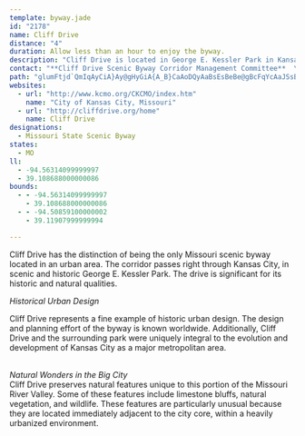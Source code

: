 ```yaml
---
template: byway.jade
id: "2178"
name: Cliff Drive
distance: "4"
duration: Allow less than an hour to enjoy the byway.
description: "Cliff Drive is located in George E. Kessler Park in Kansas City.  The drive was designed by George E. Kessler, and originally constructed in the period of 1893 to 1915."
contact: "**Cliff Drive Scenic Byway Corridor Management Committee**  \r\n816-483-9242  \r\n  \r\n**Information Hotline**  \r\n816-513-7500  \r\n\r\n**For more information on this byway**  \r\nVisit **[Kansas City Parks and Recreation Department](http://www.kcmo.org/parks)**   \r\n[E-mail Michael Herron](mailto:Michael_Herron@kcmo.org)"
path: "glumFtjd`QmIqAyCiA}Ay@gHyGiA{A_B}CaAoDQyAaBsEsBeBe@gBcFqYcAaJSsB?_AHWXGlALh@`@~@xAXBXGj@i@hA_B\\Sd@Eb@HtDfBl@JrAF|@_@j@y@TgBAgCMWuASm@YmDyBUYOq@@_@b@uCO_@o@M}AF_AWe@AeALJf@CTe@hBURkGa@OSUw@o@uHWqAmA_S@yBJe@RMxADXS?]I_@_CgEI_@Ds@x@gDI_@OQs@YQQw@oFKaKUmJDaChCoP_AaI]gFF}TGaU{@{MOaFE_FF_XN{BJ]P_@^_@`A?jCjApIXHJbDD"
websites: 
  - url: "http://www.kcmo.org/CKCMO/index.htm"
    name: "City of Kansas City, Missouri"
  - url: "http://cliffdrive.org/home"
    name: Cliff Drive
designations: 
  - Missouri State Scenic Byway
states: 
  - MO
ll: 
  - -94.56314099999997
  - 39.108688000000086
bounds: 
  - - -94.56314099999997
    - 39.108688000000086
  - - -94.50859100000002
    - 39.11907999999994

---
```


Cliff Drive has the distinction of being the only Missouri
scenic byway located in an urban area. The corridor passes right
through Kansas City, in scenic and historic George E. Kessler Park.
The drive is significant for its historic and natural
qualities.  

<div><em>Historical Urban Design</em></div>

Cliff Drive represents a fine example of historic urban design. The
design and planning effort of the byway is known worldwide.
Additionally, Cliff Drive and the surrounding park were uniquely
integral to the evolution and development of Kansas City as a major
metropolitan area.<br>
<br>
<div><em>Natural Wonders in the Big City</em></div>
Cliff Drive preserves natural features unique to this portion of
the Missouri River Valley. Some of these features include limestone
bluffs, natural vegetation, and wildlife. These features are
particularly unusual because they are located immediately adjacent
to the city core, within a heavily urbanized environment.  